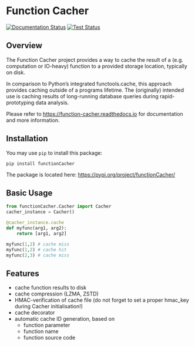 # Function Cacher

[![Documentation Status](https://readthedocs.org/projects/function-cacher/badge/?version=latest)](https://function-cacher.readthedocs.io/en/latest/?badge=latest) 
[![Test Status](https://gitlab.com/philipp.friese/function-cacher/badges/main/pipeline.svg)](https://gitlab.com/philipp.friese/function-cacher/badges/main/pipeline.svg)

## Overview

The Function Cacher project provides a way to cache the result of a (e.g. computation or IO-heavy) function to a provided storage location, typically on disk.

In comparison to Python’s integrated functools.cache, this approach provides caching outside of a programs lifetime. The (originally) intended use is caching results of long-running database queries during rapid-prototyping data analysis.

Please refer to https://function-cacher.readthedocs.io for documentation and more information.

## Installation

You may use `pip` to install this package:

`pip install functionCacher`

The package is located here: https://pypi.org/project/functionCacher/

## Basic Usage

```python
from functionCacher.Cacher import Cacher
cacher_instance = Cacher()

@cacher_instance.cache
def myfunc(arg1, arg2):
	return [arg1, arg2]

myfunc(1,2) # cache miss
myfunc(1,2) # cache hit
myfunc(2,3) # cache miss
```

## Features

- cache function results to disk
- cache compression (LZMA, ZSTD)
- HMAC-verification of cache file (do not forget to set a proper hmac_key during Cacher initialisation!)
- cache decorator
- automatic cache ID generation, based on
	- function parameter
	- function name
	- function source code